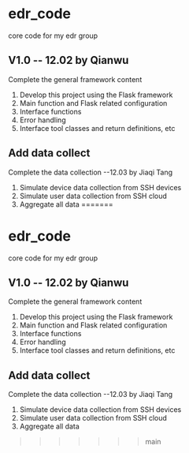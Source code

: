 
# edr_code
core code for my edr group

## V1.0 -- 12.02 by Qianwu
Complete the general framework content
1. Develop this project using the Flask framework
2. Main function and Flask related configuration
3. Interface functions
4. Error handling
5. Interface tool classes and return definitions, etc

## Add data collect
Complete the data collection --12.03 by Jiaqi Tang
1. Simulate device data collection from SSH devices
2. Simulate user data collection from SSH cloud
3. Aggregate all data
=======
# edr_code
core code for my edr group

## V1.0 -- 12.02 by Qianwu
Complete the general framework content
1. Develop this project using the Flask framework
2. Main function and Flask related configuration
3. Interface functions
4. Error handling
5. Interface tool classes and return definitions, etc

## Add data collect
Complete the data collection --12.03 by Jiaqi Tang
1. Simulate device data collection from SSH devices
2. Simulate user data collection from SSH cloud
3. Aggregate all data

>>>>>>> main
